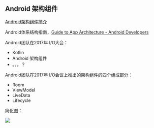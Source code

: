 




## Android 架构组件



[Android架构组件简介](https://code.tutsplus.com/tutorials/introduction-to-android-architecture--cms-28749?_ga=2.12071028.1998131091.1501205919-2091102857.1500428525)

Android体系结构指南，[Guide to App Architecture - Android Developers](https://developer.android.com/topic/libraries/architecture/guide.html "Guide to App Architecture - Android Developers")





Android团队在2017年 I/O大会：

- Kotlin
- Android 架构组件
- 。。。？



Android团队在2017年 I/O会议上推出的架构组件的四个组成部分：

- Room
- ViewModel
- LiveData
- Lifecycle



简化图：

![](https://cms-assets.tutsplus.com/uploads/users/1308/posts/28749/image/diagram%2001%20-%20Architecture%20Pattern.jpg)




